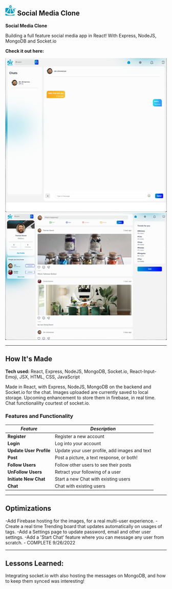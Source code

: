 ## ![Logo](./ta_favicon.png) Social Media Clone

**Social Media Clone**

Building a full feature social media app in React! With Express, NodeJS, MongoDB and Socket.io

**Check it out here:** []()

[![Chat Page](./chatSS.png)]()
[![Main Page](./mainSS.png)]()

---

## How It's Made

**Tech used:** React, Express, NodeJS, MongoDB, Socket.io, React-Input-Emoji, JSX, HTML, CSS, JavaScript

Made in React, with Express, NodeJS, MongoDB on the backend and Socket.io for the chat. Images uploaded are currently saved to local storage. Upcoming enhancement to store them in firebase, in real time.
Chat functionalilty courtest of socket.io.

### Features and Functionality

| _Feature_               | _Description_                                 |
| ----------------------- | --------------------------------------------- |
| **Register**            | Register a new account                        |
| **Login**               | Log into your account                         |
| **Update User Profile** | Update your user profile, add images and text |
| **Post**                | Post a picture, a text response, or both!     |
| **Follow Users**        | Follow other users to see their posts         |
| **UnFollow Users**      | Retract your following of a user              |
| **Initiate New Chat**   | Start a new Chat with existing users          |
| **Chat**                | Chat with existing users                      |

---

## Optimizations

-Add Firebase hosting for the images, for a real multi-user experience.
-Create a real time Trending board that updates automatically on usages of tags.
-Add a Settings page to update password, email and other user settings.
-Add a 'Start Chat' feature where you can message any user from scratch. - COMPLETE 9/26/2022

---

## Lessons Learned:

Integrating socket.io with also hosting the messages on MongoDB, and how to keep them synced was interesting!